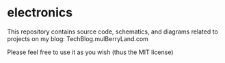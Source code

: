 # electronics
This repository contains source code, schematics, and diagrams related to projects on my blog: TechBlog.mulBerryLand.com

Please feel free to use it as you wish (thus the MIT license)
